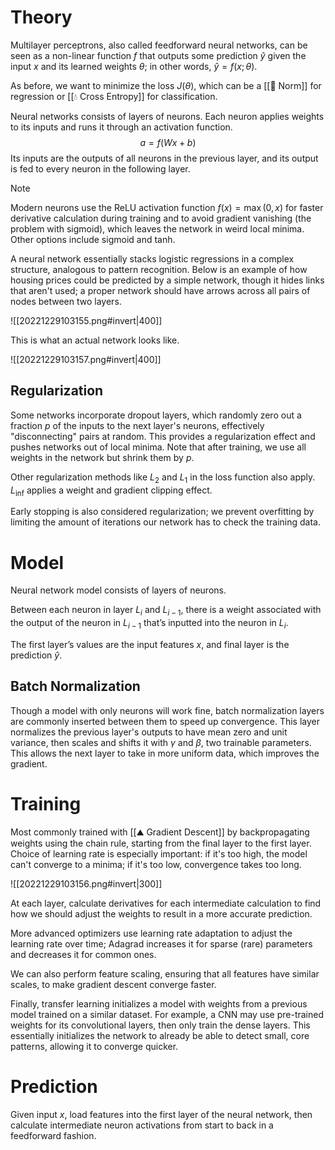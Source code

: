 # Theory
Multilayer perceptrons, also called feedforward neural networks, can be seen as a non-linear function $f$ that outputs some prediction $\hat{y}$ given the input $x$ and its learned weights $\theta$; in other words, $\hat{y} = f(x ; \theta)$.

As before, we want to minimize the loss $J(\theta)$, which can be a [[📌 Norm]] for regression or [[💧 Cross Entropy]] for classification.

Neural networks consists of layers of neurons. Each neuron applies weights to its inputs and runs it through an activation function. $$a = f(Wx + b)$$Its inputs are the outputs of all neurons in the previous layer, and its output is fed to every neuron in the following layer.

> [!note]
> Modern neurons use the ReLU activation function $f(x) = \max(0, x)$ for faster derivative calculation during training and to avoid gradient vanishing (the problem with sigmoid), which leaves the network in weird local minima. Other options include sigmoid and tanh.

A neural network essentially stacks logistic regressions in a complex structure, analogous to pattern recognition. Below is an example of how housing prices could be predicted by a simple network, though it hides links that aren't used; a proper network should have arrows across all pairs of nodes between two layers.

![[20221229103155.png#invert|400]]

This is what an actual network looks like.

![[20221229103157.png#invert|400]]

## Regularization
Some networks incorporate dropout layers, which randomly zero out a fraction $p$ of the inputs to the next layer's neurons, effectively "disconnecting" pairs at random. This provides a regularization effect and pushes networks out of local minima. Note that after training, we use all weights in the network but shrink them by $p$.

Other regularization methods like $L_2$ and $L_1$ in the loss function also apply. $L_{\inf}$ applies a weight and gradient clipping effect.

Early stopping is also considered regularization; we prevent overfitting by limiting the amount of iterations our network has to check the training data.

# Model
Neural network model consists of layers of neurons.

Between each neuron in layer $L_i$ and $L_{i-1}$, there is a weight associated with the output of the neuron in $L_{i-1}$ that’s inputted into the neuron in $L_i$.

The first layer’s values are the input features $x$, and final layer is the prediction $\hat{y}$.

## Batch Normalization
Though a model with only neurons will work fine, batch normalization layers are commonly inserted between them to speed up convergence. This layer normalizes the previous layer's outputs to have mean zero and unit variance, then scales and shifts it with $\gamma$ and $\beta$, two trainable parameters. This allows the next layer to take in more uniform data, which improves the gradient.

# Training
Most commonly trained with [[⛰️ Gradient Descent]] by backpropagating weights using the chain rule, starting from the final layer to the first layer. Choice of learning rate is especially important: if it's too high, the model can't converge to a minima; if it's too low, convergence takes too long. 

![[20221229103156.png#invert|300]]

At each layer, calculate derivatives for each intermediate calculation to find how we should adjust the weights to result in a more accurate prediction.

More advanced optimizers use learning rate adaptation to adjust the learning rate over time; Adagrad increases it for sparse (rare) parameters and decreases it for common ones.

We can also perform feature scaling, ensuring that all features have similar scales, to make gradient descent converge faster.

Finally, transfer learning initializes a model with weights from a previous model trained on a similar dataset. For example, a CNN may use pre-trained weights for its convolutional layers, then only train the dense layers. This essentially initializes the network to already be able to detect small, core patterns, allowing it to converge quicker.

# Prediction
Given input $x$, load features into the first layer of the neural network, then calculate intermediate neuron activations from start to back in a feedforward fashion.